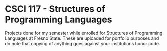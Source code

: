 # CSCI 117 - Structures of Programming Languages

Projects done for my semester while enrolled for Structures of Programming Languages at Fresno State. 
These are uploaded for portfolio purposes and do note that copying of anything goes against your institutions honor code.
